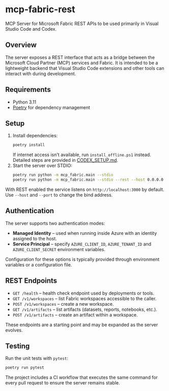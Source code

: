 # mcp-fabric-rest

MCP Server for Microsoft Fabric REST APIs to be used primarily in Visual Studio Code and Codex.

## Overview

The server exposes a REST interface that acts as a bridge between the Microsoft Cloud Partner (MCP) services and Fabric. It is intended to be a lightweight backend that Visual Studio Code extensions and other tools can interact with during development.

## Requirements

- Python 3.11
- [Poetry](https://python-poetry.org/) for dependency management

## Setup

1. Install dependencies:
   ```bash
   poetry install
   ```
   If internet access isn't available, run `install_offline.ps1` instead.
   Detailed steps are provided in [CODEX_SETUP.md](CODEX_SETUP.md).
2. Start the server over STDIO:
   ```bash
   poetry run python -m mcp_fabric.main --stdio
   poetry run python -m mcp_fabric.main --stdio --rest --host 0.0.0.0
   ```

With REST enabled the service listens on `http://localhost:3000` by default.
Use `--host` and `--port` to change the bind address.

## Authentication

The server supports two authentication modes:

- **Managed Identity** – used when running inside Azure with an identity assigned to the host.
- **Service Principal** – specify `AZURE_CLIENT_ID`, `AZURE_TENANT_ID` and `AZURE_CLIENT_SECRET` environment variables.

Configuration for these options is typically provided through environment variables or a configuration file.

## REST Endpoints

- `GET /health` – health check endpoint used by deployments or tools.
- `GET /v1/workspaces` – list Fabric workspaces accessible to the caller.
- `POST /v1/workspaces` – create a new workspace.
- `GET /v1/artifacts` – list artifacts (datasets, reports, notebooks, etc.).
- `POST /v1/artifacts` – create an artifact within a workspace.

These endpoints are a starting point and may be expanded as the server evolves.

## Testing

Run the unit tests with `pytest`:

```bash
poetry run pytest
```

The project includes a CI workflow that executes the same command for every pull request to ensure the server remains stable.

